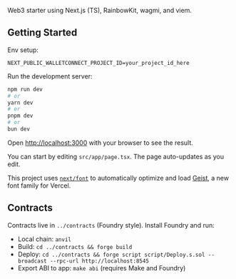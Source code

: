 Web3 starter using Next.js (TS), RainbowKit, wagmi, and viem.

## Getting Started

Env setup:

```
NEXT_PUBLIC_WALLETCONNECT_PROJECT_ID=your_project_id_here
```

Run the development server:

```bash
npm run dev
# or
yarn dev
# or
pnpm dev
# or
bun dev
```

Open [http://localhost:3000](http://localhost:3000) with your browser to see the result.

You can start by editing `src/app/page.tsx`. The page auto-updates as you edit.

This project uses [`next/font`](https://nextjs.org/docs/app/building-your-application/optimizing/fonts) to automatically optimize and load [Geist](https://vercel.com/font), a new font family for Vercel.

## Contracts

Contracts live in `../contracts` (Foundry style). Install Foundry and run:

- Local chain: `anvil`
- Build: `cd ../contracts && forge build`
- Deploy: `cd ../contracts && forge script script/Deploy.s.sol --broadcast --rpc-url http://localhost:8545`
- Export ABI to app: `make abi` (requires Make and Foundry)
